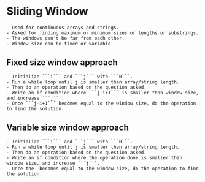 # Sliding Window

    - Used for continuous arrays and strings.
    - Asked for finding maximum or minimum sizes or lengths or substrings.
    - The windows can't be far from each other.
    - Window size can be fixed or variable.

## Fixed size window approach

    - Initialize ```i``` and ```j``` with ```0```.
    - Run a while loop until j is smaller than array/string length.
    - Then do an operation based on the question asked.
    - Write an if condition where ```j-i+1``` is smaller than window size, and increase ```j```.
    - Once ```j-i+1``` becomes equal to the window size, do the operation to find the solution.

## Variable size window approach

    - Initialize ```i``` and ```j``` with ```0```.
    - Run a while loop until j is smaller than array/string length.
    - Then do an operation based on the question asked.
    - Write an if condition where the operation done is smaller than window size, and increase ```j```.
    - Once the  becomes equal to the window size, do the operation to find the solution.
